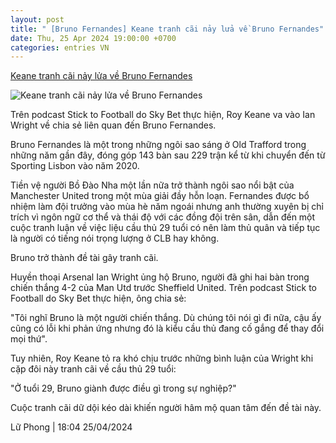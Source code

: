 ```yaml
---
layout: post
title: " [Bruno Fernandes] Keane tranh cãi nảy lửa về Bruno Fernandes"
date: Thu, 25 Apr 2024 19:00:00 +0700
categories: entries VN
---
```

[Keane tranh cãi nảy lửa về Bruno Fernandes](https://www.tinthethao.com.vn/keane-tranh-cai-nay-lua-ve-bruno-fernandes-d757808.html)

![Keane tranh cãi nảy lửa về Bruno Fernandes](https://media.tinthethao.com.vn/resize/534x280/files/bongda/2024/04/25/keane-tranh-cai-nay-lua-ve-bruno-fernandes-183318jpg.jpg)

Trên podcast Stick to Football do Sky Bet thực hiện, Roy Keane va vào Ian Wright về chia sẻ liên quan đến Bruno Fernandes.

Bruno Fernandes là một trong những ngôi sao sáng ở Old Trafford trong những năm gần đây, đóng góp 143 bàn sau 229 trận kể từ khi chuyển đến từ Sporting Lisbon vào năm 2020.

Tiền vệ người Bồ Đào Nha một lần nữa trở thành ngôi sao nổi bật của Manchester United trong một mùa giải đầy hỗn loạn. Fernandes được bổ nhiệm làm đội trưởng vào mùa hè năm ngoái nhưng anh thường xuyên bị chỉ trích vì ngôn ngữ cơ thể và thái độ với các đồng đội trên sân, dẫn đến một cuộc tranh luận về việc liệu cầu thủ 29 tuổi có nên làm thủ quân và tiếp tục là người có tiếng nói trọng lượng ở CLB hay không.

Bruno trở thành đề tài gây tranh cãi.

Huyền thoại Arsenal Ian Wright ủng hộ Bruno, người đã ghi hai bàn trong chiến thắng 4-2 của Man Utd trước Sheffield United. Trên podcast Stick to Football do Sky Bet thực hiện, ông chia sẻ:

"Tôi nghĩ Bruno là một người chiến thắng. Dù chúng tôi nói gì đi nữa, cậu ấy cũng có lỗi khi phản ứng nhưng đó là kiểu cầu thủ đang cố gắng để thay đổi mọi thứ".

Tuy nhiên, Roy Keane tỏ ra khó chịu trước những bình luận của Wright khi cặp đôi này tranh cãi về cầu thủ 29 tuổi:

"Ở tuổi 29, Bruno giành được điều gì trong sự nghiệp?"

Cuộc tranh cãi dữ dội kéo dài khiến người hâm mộ quan tâm đến đề tài này.

Lữ Phong | 18:04 25/04/2024

